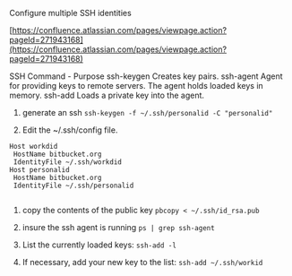 Configure multiple SSH identities 


[https://confluence.atlassian.com/pages/viewpage.action?pageId=271943168](https://confluence.atlassian.com/pages/viewpage.action?pageId=271943168)




SSH Command - Purpose
ssh-keygen	Creates key pairs.
ssh-agent	Agent for providing keys to remote servers. The agent holds loaded keys in memory.
ssh-add	Loads a private key into the agent.



1. generate an ssh 
``` ssh-keygen -f ~/.ssh/personalid -C "personalid" ```

1. Edit the ~/.ssh/config file. 


``` 
Host workdid
 HostName bitbucket.org
 IdentityFile ~/.ssh/workdid
Host personalid
 HostName bitbucket.org
 IdentityFile ~/.ssh/personalid
 
``` 

1. copy the contents of the public key 
``` pbcopy < ~/.ssh/id_rsa.pub ```


1. insure the ssh agent is running
``` ps | grep ssh-agent ```


1. List the currently loaded keys:
``` ssh-add -l ```

1. If necessary, add your new key to the list:
``` ssh-add ~/.ssh/workid ```




